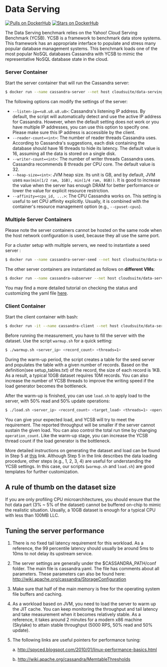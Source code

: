 # Data Serving

[![Pulls on DockerHub][dhpulls]][dhrepo] [![Stars on DockerHub][dhstars]][dhrepo]

The Data Serving benchmark relies on the Yahoo! Cloud Serving Benchmark (YCSB). YCSB is a framework to benchmark data store systems. This framework has an appropriate interface to populate and stress many popular database management systems. This benchmark loads one of the most popular NoSQL databases Cassandra with YCSB to mimic the representative NoSQL database state in the cloud.

### Server Container

Start the server container that will run the Cassandra server:

```bash
$ docker run --name cassandra-server --net host cloudsuite/data-serving:server
```

The following options can modify the settings of the server:
- `--listen-ip=<u8.u8.u8.u8>`: Cassandra's listening IP address. By default, the script will automatically detect and use the active IP address for Cassandra. However, when the default setting does not work or you have multiple IP addresses, you can use this option to specify one. Please make sure this IP address is accessible by the client. 
- `--reader-count=<int>`: The number of reader threads Cassandra uses. According to Cassandra's suggestions, each disk containing the database should have 16 threads to hide its latency. The default value is 16, assuming all the data is stored on a single disk.
- `--writer-count=<int>`: The number of writer threads Cassandra uses. Cassandra recommends 8 threads per CPU core. The default value is 32.
- `--heap-size=<int>`: JVM heap size. Its unit is GB, and by default, JVM uses `max(min(1/2 ram, 1GB), min(1/4 ram, 8GB))`. It is good to increase the value when the server has enough DRAM for better performance or lower the value for explicit resource restriction.
- `--affinity=<cpu_id, ...>`: The CPU Cassandra works on. This setting is useful to set CPU affinity explicitly. Usually, it is combined with the container's resource management option (e.g., `--cpuset-cpus`). 

### Multiple Server Containers

Please note the server containers cannot be hosted on the same node when the host network configuration is used, because they all use the same port.

For a cluster setup with multiple servers, we need to instantiate a seed server :

```bash
$ docker run --name cassandra-server-seed --net host cloudsuite/data-serving:server
```

The other server containers are instantiated as follows on **different VMs**:

```bash
$ docker run --name cassandra-subserver --net host cloudsuite/data-serving:server --seed-server-ip=<seed node IP address>
``` 

You may find a more detailed tutorial on checking the status and customizing the yaml file [here](https://www.digitalocean.com/community/tutorials/how-to-install-cassandra-and-run-a-multi-node-cluster-on-ubuntu-22-04).

### Client Container
Start the client container with bash:

```bash
$ docker run -it --name cassandra-client --net host cloudsuite/data-serving:client bash
```

Before running the measurement, you have to fill the server with the dataset. Use the script `warmup.sh` for a quick setting:

```bash
$ ./warmup.sh <server_ip> <record_count> <threads=1>
```

During the warm-up period, the script creates a table for the seed server and populates the table with a given number of records. Based on the definition(see setup_tables.txt) of the record, the size of each record is 1KB. As a result, a typical 10GB dataset requires 10M records. You can also increase the number of YCSB threads to improve the writing speed if the load generator becomes the bottleneck.


After the warm-up is finished, you can use `load.sh` to apply load to the server, with 50% read and 50% update operations:

```bash
$ ./load.sh <server_ip> <record_count> <target_load> <threads=1> <operation_count=load * 60>
```

You can give your expected load, and YCSB will try to meet the requirement. The reported throughput will be smaller if the server cannot sustain the given load. You can also control the total run time by changing `operation_count`. Like the warm-up stage, you can increase the YCSB thread count if the load generator is the bottleneck.

More detailed instructions on generating the dataset and load can be found in Step 5 at [this](http://github.com/brianfrankcooper/YCSB/wiki/Running-a-Workload) link. Although Step 5 in the link describes the data loading procedure, other steps (e.g., 1, 2, 3, 4) are useful for understanding the YCSB settings. In this case, our scripts (`warmup.sh` and `load.sh`) are good templates for further customization.

A rule of thumb on the dataset size
-----------------------------------
If you are only profiling CPU microarchitectures, you should ensure that the hot data part (3% ~ 5% of the dataset) cannot be buffered on-chip to mimic the realistic situation. Usually, a 10GB dataset is enough for a typical CPU with less than 100MB LLC.

Tuning the server performance
-----------------------------
1. There is no fixed tail latency requirement for this workload. As a reference, the 99 percentile latency should usually be around 5ms to 10ms to not delay its upstream service.
2. The server settings are generally under the $CASSANDRA_PATH/conf folder. The main file is cassandra.yaml. The file has comments about all parameters. These parameters can also be found here: http://wiki.apache.org/cassandra/StorageConfiguration
3. Make sure that half of the main memory is free for the operating system file buffers and caching. 
4. As a workload based on JVM, you need to load the server to warm up the JIT cache. You can keep monitoring the throughput and tail latency and take measurement when it becomes relatively stable. As a reference, it takes around 2 minutes for a modern x86 machine (Skylake) to attain stable throughput (5000 RPS, 50% read and 50% update).
5. The following links are useful pointers for performance tuning:

    a. http://spyced.blogspot.com/2010/01/linux-performance-basics.html

    b. http://wiki.apache.org/cassandra/MemtableThresholds

[dhrepo]: https://hub.docker.com/r/cloudsuite/data-serving/ "DockerHub Page"
[dhpulls]: https://img.shields.io/docker/pulls/cloudsuite/data-serving.svg "Go to DockerHub Page"
[dhstars]: https://img.shields.io/docker/stars/cloudsuite/data-serving.svg "Go to DockerHub Page"
